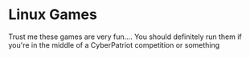 # Linux Games
Trust me these games are very fun.... You should definitely run them if you're in the middle of a CyberPatriot competition or something
